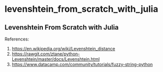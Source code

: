 # levenshtein_from_scratch_with_julia

## Levenshtein From Scratch with Julia

References:
1. https://en.wikipedia.org/wiki/Levenshtein_distance
2. https://rawgit.com/ztane/python-Levenshtein/master/docs/Levenshtein.html
3. https://www.datacamp.com/community/tutorials/fuzzy-string-python
